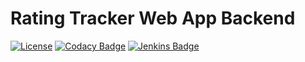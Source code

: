 # Rating Tracker Web App Backend

[![License](https://img.shields.io/github/license/marvinruder/rating-tracker-backend)](https://github.com/marvinruder/rating-tracker-backend/blob/main/LICENSE)
[![Codacy Badge](https://app.codacy.com/project/badge/Grade/9c8d75debaac455d814bb0b08dad2af6)](https://www.codacy.com/gh/marvinruder/rating-tracker-backend/dashboard)
[![Jenkins Badge](<https://jenkins.mruder.dev/buildStatus/icon?job=rating-tracker-backend-multibranch%2Fjenkins-badge>)](https://jenkins.mruder.dev/buildStatus/icon?job=rating-tracker-backend-multibranch%2Fjenkins-badge)
<!-- [![Codecov Badge](https://codecov.io/gh/marvinruder/rating-tracker-backend/branch/main/graph/badge.svg?token=3NJDW4H3JK)](https://codecov.io/gh/marvinruder/rating-tracker-backend) -->
